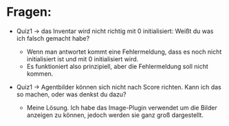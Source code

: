 # Fragen:
-  Quiz1 -> das Inventar wird nicht richtig mit 0 initialisiert: Weißt du was ich falsch gemacht habe?
   -  Wenn man antwortet kommt eine Fehlermeldung, dass es noch nicht initialisiert ist und mit 0 initialisiert wird.
   -  Es funktioniert also prinzipiell, aber die Fehlermeldung soll nicht kommen.
   
-  Quiz1 -> Agentbilder können sich nicht nach Score richten. Kann ich das so machen, oder was denkst du dazu?
   -  Meine Lösung. Ich habe das Image-Plugin verwendet um die Bilder anzeigen zu können, jedoch werden sie ganz groß dargestellt.
   
   
